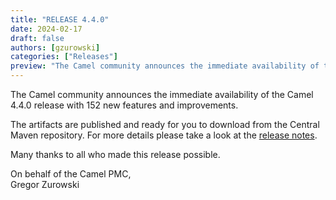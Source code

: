 ```yaml
---
title: "RELEASE 4.4.0"
date: 2024-02-17
draft: false
authors: [gzurowski]
categories: ["Releases"]
preview: "The Camel community announces the immediate availability of the new Camel 4.4.0 release"
---
```


The Camel community announces the immediate availability of the Camel 4.4.0 release with 152 new features and improvements.

The artifacts are published and ready for you to download from the Central Maven repository. For more details please take a look at the [release notes](/releases/release-4.4.0/).

Many thanks to all who made this release possible.

On behalf of the Camel PMC,  
Gregor Zurowski
